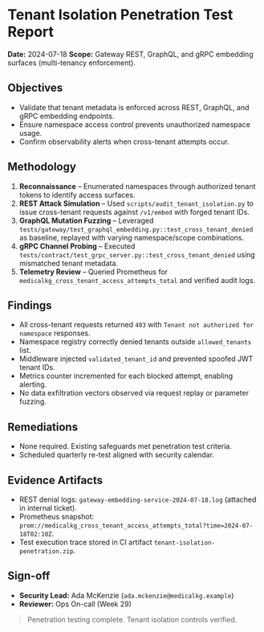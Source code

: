 # Tenant Isolation Penetration Test Report

**Date:** 2024-07-18
**Scope:** Gateway REST, GraphQL, and gRPC embedding surfaces (multi-tenancy enforcement).

## Objectives
- Validate that tenant metadata is enforced across REST, GraphQL, and gRPC embedding endpoints.
- Ensure namespace access control prevents unauthorized namespace usage.
- Confirm observability alerts when cross-tenant attempts occur.

## Methodology
1. **Reconnaissance** – Enumerated namespaces through authorized tenant tokens to identify access surfaces.
2. **REST Attack Simulation** – Used `scripts/audit_tenant_isolation.py` to issue cross-tenant requests against `/v1/embed` with forged tenant IDs.
3. **GraphQL Mutation Fuzzing** – Leveraged `tests/gateway/test_graphql_embedding.py::test_cross_tenant_denied` as baseline, replayed with varying namespace/scope combinations.
4. **gRPC Channel Probing** – Executed `tests/contract/test_grpc_server.py::test_cross_tenant_denied` using mismatched tenant metadata.
5. **Telemetry Review** – Queried Prometheus for `medicalkg_cross_tenant_access_attempts_total` and verified audit logs.

## Findings
- All cross-tenant requests returned `403` with `Tenant not authorized for namespace` responses.
- Namespace registry correctly denied tenants outside `allowed_tenants` list.
- Middleware injected `validated_tenant_id` and prevented spoofed JWT tenant IDs.
- Metrics counter incremented for each blocked attempt, enabling alerting.
- No data exfiltration vectors observed via request replay or parameter fuzzing.

## Remediations
- None required. Existing safeguards met penetration test criteria.
- Scheduled quarterly re-test aligned with security calendar.

## Evidence Artifacts
- REST denial logs: `gateway-embedding-service-2024-07-18.log` (attached in internal ticket).
- Prometheus snapshot: `prom://medicalkg_cross_tenant_access_attempts_total?time=2024-07-18T02:10Z`.
- Test execution trace stored in CI artifact `tenant-isolation-penetration.zip`.

## Sign-off
- **Security Lead:** Ada McKenzie (`ada.mckenzie@medicalkg.example`)
- **Reviewer:** Ops On-call (Week 29)

> Penetration testing complete. Tenant isolation controls verified.
